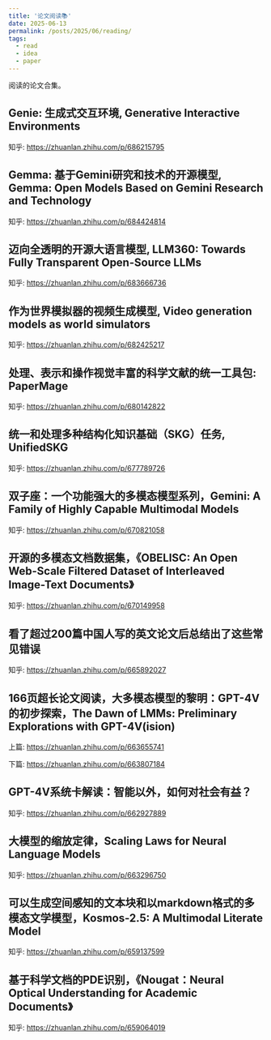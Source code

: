 ```yaml
---
title: '论文阅读📚'
date: 2025-06-13
permalink: /posts/2025/06/reading/
tags:
  - read
  - idea
  - paper
---
```


阅读的论文合集。

## Genie: 生成式交互环境, Generative Interactive Environments

知乎: https://zhuanlan.zhihu.com/p/686215795

## Gemma: 基于Gemini研究和技术的开源模型, Gemma: Open Models Based on Gemini Research and Technology

知乎: https://zhuanlan.zhihu.com/p/684424814

## 迈向全透明的开源大语言模型, LLM360: Towards Fully Transparent Open-Source LLMs

知乎: https://zhuanlan.zhihu.com/p/683666736

## 作为世界模拟器的视频生成模型, Video generation models as world simulators

知乎: https://zhuanlan.zhihu.com/p/682425217

## 处理、表示和操作视觉丰富的科学文献的统一工具包: PaperMage

知乎: https://zhuanlan.zhihu.com/p/680142822

## 统一和处理多种结构化知识基础（SKG）任务, UnifiedSKG

知乎: https://zhuanlan.zhihu.com/p/677789726

## 双子座：一个功能强大的多模态模型系列，Gemini: A Family of Highly Capable Multimodal Models

知乎: https://zhuanlan.zhihu.com/p/670821058

## 开源的多模态文档数据集，《OBELISC: An Open Web-Scale Filtered Dataset of Interleaved Image-Text Documents》

知乎: https://zhuanlan.zhihu.com/p/670149958

## 看了超过200篇中国人写的英文论文后总结出了这些常见错误

知乎: https://zhuanlan.zhihu.com/p/665892027

## 166页超长论文阅读，大多模态模型的黎明：GPT-4V的初步探索，The Dawn of LMMs: Preliminary Explorations with GPT-4V(ision) 

上篇: https://zhuanlan.zhihu.com/p/663655741

下篇: https://zhuanlan.zhihu.com/p/663807184

## GPT-4V系统卡解读：智能以外，如何对社会有益？

知乎: https://zhuanlan.zhihu.com/p/662927889

## 大模型的缩放定律，Scaling Laws for Neural Language Models

知乎: https://zhuanlan.zhihu.com/p/663296750

## 可以生成空间感知的文本块和以markdown格式的多模态文学模型，Kosmos-2.5: A Multimodal Literate Model

知乎: https://zhuanlan.zhihu.com/p/659137599

## 基于科学文档的PDE识别，《Nougat：Neural Optical Understanding for Academic Documents》

知乎: https://zhuanlan.zhihu.com/p/659064019